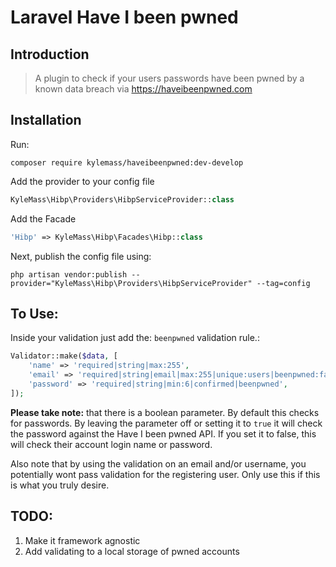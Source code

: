 # Laravel Have I been pwned

## Introduction

> A plugin to check if your users passwords have been pwned by a known data breach via https://haveibeenpwned.com

## Installation

Run:
```$xslt
composer require kylemass/haveibeenpwned:dev-develop
```
Add the provider to your config file
```php
KyleMass\Hibp\Providers\HibpServiceProvider::class
```
Add the Facade
```php
'Hibp' => KyleMass\Hibp\Facades\Hibp::class
```
Next, publish the config file using:
```
php artisan vendor:publish --provider="KyleMass\Hibp\Providers\HibpServiceProvider" --tag=config
```
## To Use:
Inside your validation just add the:
`beenpwned` validation rule.:
```php
Validator::make($data, [
    'name' => 'required|string|max:255',
    'email' => 'required|string|email|max:255|unique:users|beenpwned:false',
    'password' => 'required|string|min:6|confirmed|beenpwned',
]);
```

**Please take note:** that there is a boolean parameter. By default this checks for passwords. 
By leaving the parameter off or setting it to `true` it will check the password against the
Have I been pwned API. If you set it to false, this will check their account login name or password.

Also note that by using the validation on an email and/or username, you potentially wont pass validation
for the registering user. Only use this if this is what you truly desire.

## TODO:
1. Make it framework agnostic
2. Add validating to a local storage of pwned accounts
